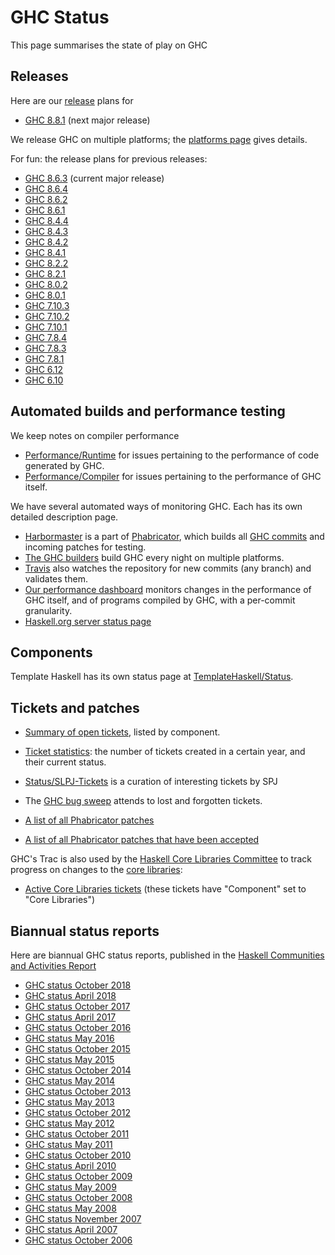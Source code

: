 # GHC Status


This page summarises the state of play on GHC

## Releases


Here are our [release](working-conventions/releases) plans for

- [GHC 8.8.1](status/ghc-8.8.1) (next major release)


We release GHC on multiple platforms; the [platforms page](platforms) gives details.


For fun: the release plans for previous releases:

- [GHC 8.6.3](status/ghc-8.6.3) (current major release)
- [GHC 8.6.4](status/ghc-8.6.4)
- [GHC 8.6.2](status/ghc-8.6.2)
- [GHC 8.6.1](status/ghc-8.6.1)
- [GHC 8.4.4](status/ghc-8.4.4)
- [GHC 8.4.3](status/ghc-8.4.3)
- [GHC 8.4.2](status/ghc-8.4.2)
- [GHC 8.4.1](status/ghc-8.4.1)
- [GHC 8.2.2](status/ghc-8.2.2)
- [GHC 8.2.1](status/ghc-8.2.1)
- [GHC 8.0.2](status/ghc-8.0.2)
- [GHC 8.0.1](status/ghc-8.0.1)
- [GHC 7.10.3](status/ghc-7.10.3)
- [GHC 7.10.2](status/ghc-7.10.2)
- [GHC 7.10.1](status/ghc-7.10.1)
- [GHC 7.8.4](status/ghc-7.8.4)
- [GHC 7.8.3](status/ghc-7.8.3)
- [GHC 7.8.1](status/ghc-7.8)
- [GHC 6.12](status/ghc-6.12)
- [GHC 6.10](status/ghc-6.10)

## Automated builds and performance testing


We keep notes on compiler performance

- [Performance/Runtime](performance/runtime) for issues pertaining to the performance of code generated by GHC.
- [Performance/Compiler](performance/compiler) for issues pertaining to the performance of GHC itself.


We have several automated ways of monitoring GHC.  Each has its own detailed description page.

- [Harbormaster](phabricator/harbormaster) is a part of [Phabricator](phabricator), which builds all [GHC commits](https://phabricator.haskell.org/diffusion/GHC/history/) and incoming patches for testing.
- [The GHC builders](builder-summary) build GHC every night on multiple platforms.
- [Travis](travis) also watches the repository for new commits (any branch) and validates them. [](https://travis-ci.org/ghc/ghc/builds)
- [Our performance dashboard](http://perf.haskell.org/ghc) monitors changes in the performance of GHC itself, and of programs compiled by GHC, with a per-commit granularity.
- [Haskell.org server status page](http://status.haskell.org/)

## Components


Template Haskell has its own status page at [TemplateHaskell/Status](template-haskell/status).

## Tickets and patches

- [Summary of open tickets](status/tickets), listed by component.
- [Ticket statistics](status/ticket-stats): the number of tickets created in a certain year, and their current status.
- [Status/SLPJ-Tickets](status/slpj-tickets) is a curation of interesting tickets by SPJ
- The [GHC bug sweep](bug-sweep) attends to lost and forgotten tickets.

- [A list of all Phabricator patches](https://phabricator.haskell.org/differential/query/dUJ4ndtfSChZ/)
- [A list of all Phabricator patches that have been accepted](https://phabricator.haskell.org/differential/query/5LIb9B9n_08b/)


GHC's Trac is also used by the [Haskell Core Libraries Committee](http://www.haskell.org/haskellwiki/Core_Libraries_Committee) to track progress on changes to the [core libraries](http://www.haskell.org/haskellwiki/Library_submissions#The_Core_Libraries):

- [Active Core Libraries tickets](https://ghc.haskell.org/trac/ghc/query?status=infoneeded&status=merge&status=new&status=patch&status=upstream&component=Core+Libraries&col=id&col=summary&col=component&col=status&col=type&col=priority&col=milestone&order=priority) (these tickets have "Component" set to "Core Libraries")

## Biannual status reports


Here are biannual GHC status reports, published in the [Haskell Communities and Activities Report](http://haskell.org/communities/)

- [GHC status October 2018](status/oct18)
- [GHC status April 2018](status/apr18)
- [GHC status October 2017](status/oct17)
- [GHC status April 2017](status/apr17)
- [GHC status October 2016](status/oct16)
- [GHC status May 2016](status/may16)
- [GHC status October 2015](status/oct15)
- [GHC status May 2015](status/may15)
- [GHC status October 2014](status/oct14)
- [GHC status May 2014](status/may14)
- [GHC status October 2013](status/oct13)
- [GHC status May 2013](status/may13)
- [GHC status October 2012](status/oct12)
- [GHC status May 2012](status/may12)
- [GHC status October 2011](status/oct11)
- [GHC status May 2011](status/may11)
- [GHC status October 2010](status/oct10)
- [GHC status April 2010](status/apr10)
- [GHC status October 2009](status/oct09)
- [GHC status May 2009](status/may09)
- [GHC status October 2008](status/october08)
- [GHC status May 2008](status/may08)
- [GHC status November 2007](status/nov07)
- [GHC status April 2007](status/april07)
- [GHC status October 2006](status/october06)